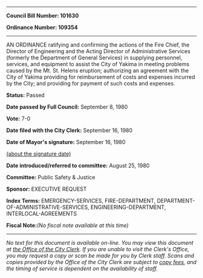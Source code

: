 

********

**Council Bill Number: 101630**
   
**Ordinance Number: 109354**
********

 AN ORDINANCE ratifying and confirming the actions of the Fire Chief, the Director of Engineering and the Acting Director of Administrative Services (formerly the Department of General Services) in supplying personnel, services, and equipment to assist the City of Yakima in meeting problems caused by the Mt. St. Helens eruption; authorizing an agreement with the City of Yakima providing for reimbursement of costs and expenses incurred by the City; and providing for payment of such costs and expenses.

**Status:** Passed
   
**Date passed by Full Council:** September 8, 1980
   
**Vote:** 7-0
   
**Date filed with the City Clerk:** September 16, 1980
   
**Date of Mayor's signature:** September 16, 1980
   
[(about the signature date)](/~public/approvaldate.htm)
   
   
   
**Date introduced/referred to committee:** August 25, 1980
   
**Committee:** Public Safety & Justice
   
**Sponsor:** EXECUTIVE REQUEST
   
   
**Index Terms:** EMERGENCY-SERVICES, FIRE-DEPARTMENT, DEPARTMENT-OF-ADMINISTRATIVE-SERVICES, ENGINEERING-DEPARTMENT, INTERLOCAL-AGREEMENTS

**Fiscal Note:**_(No fiscal note available at this time)_
********

_No text for this document is available on-line. You may view this document at [the Office of the City Clerk](http://www.seattle.gov/leg/clerk/contactUs.htm). If you are unable to visit the Clerk's Office, you may request a copy or scan be made for you by Clerk staff. Scans and copies provided by the Office of the City Clerk are subject to [copy fees](http://clerk.seattle.gov/~public/clerkfees.htm), and the timing of service is dependent on the availability of staff._

